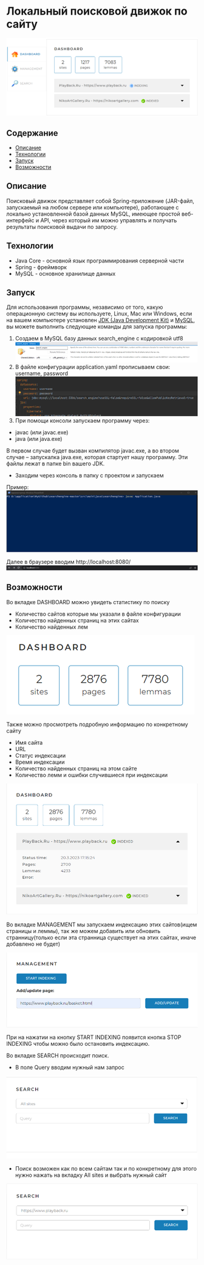 # Локальный поисковой движок по сайту



![](image/1.png)

## Содержание
- [Описание](#Описание)
- [Технологии](#технологии)
- [Запуск](#Запуск)
- [Возможности](#Возможности)

## Описание 
Поисковый движок представляет собой Spring-приложение (JAR-файл, запускаемый на любом сервере или компьютере), работающее с локально установленной базой данных MySQL, имеющее простой веб-интерфейс и API, через который им можно управлять и получать результаты поисковой выдачи по запросу.

## Технологии
- Java Core - основной язык программирования серверной части
- Spring - фреймворк
- MySQL - основное хранилище данных


## Запуск
Для использования программы, независимо от того, какую операционную систему вы используете, Linux, Mac или Windows, если на вашем компьютере установлен [JDK (Java Development Kit)](https://www.oracle.com/cis/java/technologies/downloads/) и [MySQL](https://dev.mysql.com/downloads/mysql/), вы можете выполнить следующие команды для запуска программы:

 1.  Создаем в MySQL базу данных search_engine с кодировкой utf8
  ![](image/9.png)
 2. В файле конфигурации application.yaml прописываем свои: username, password
  ![](image/10.png)
 3. При помощи консоли запускаем программу через:
- javac (или javac.exe)
- java (или  java.exe)

В первом случае будет вызван компилятор javac.exe, а во втором случае – запускалка java.exe, которая стартует нашу программу. Эти файлы лежат в папке bin  вашего JDK.
- Заходим через консоль в папку с проектом и запускаем

Пример:
![](image/2.png)


Далее в браузере вводим http://localhost:8080/
![](image/3.png)

## Возможности

Во вкладке DASHBOARD можно увидеть статистику по поиску 

- Количество сайтов которые мы указали в файле конфигурации
- Количество найденных страниц на этих сайтах
- Количество найденных лем 

![](image/4.png)

Также можно просмотреть подробную информацию по конкретному сайту

- Имя сайта 
- URL
- Статус индексации
- Время индексации
- Количество найденных страниц на этом сайте
- Количество лемм и ошибки случившиеся при индексации

![](image/5.png)

Во вкладке MANAGEMENT мы запускаем индексацию этих сайтов(ищем страницы и леммы), так же можем добавить или обновить странницу(только если эта странница существует на этих сайтах, иначе добавлено не будет)

![](image/6.png)

При на нажатии на кнопку START INDEXING появится кнопка STOP INDEXING чтобы можно было остановить индексацию.

Во вкладке SEARCH происходит поиск. 
- В поле Query вводим нужный нам запрос

![](image/7.png)

- Поиск возможен как по всем сайтам так и по конкретному для этого нужно нажать на вкладку All sites и выбрать нужный сайт

![](image/8.png)